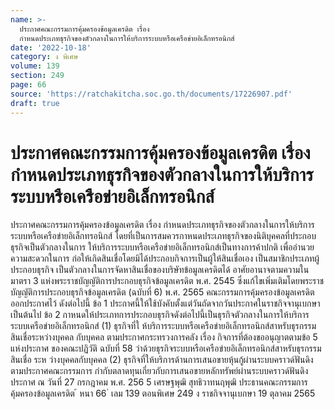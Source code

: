 ```yaml
---
name: >-
  ประกาศคณะกรรมการคุ้มครองข้อมูลเครดิต เรื่อง
  กำหนดประเภทธุรกิจของตัวกลางในการให้บริการระบบหรือเครือข่ายอิเล็กทรอนิกส์
date: '2022-10-18'
category: ง พิเศษ
volume: 139
section: 249
page: 66
source: 'https://ratchakitcha.soc.go.th/documents/17226907.pdf'
draft: true
---
```


# ประกาศคณะกรรมการคุ้มครองข้อมูลเครดิต เรื่อง กำหนดประเภทธุรกิจของตัวกลางในการให้บริการระบบหรือเครือข่ายอิเล็กทรอนิกส์

ประกาศคณะกรรมการคุ้มครองข้อมูลเครดิต เรื่อง กำหนดประเภทธุรกิจของตัวกลางในการให้บริการระบบหรือเครือข่ายอิเล็กทรอนิกส์ โดยที่เป็นการสมควรกาหนดประเภทธุรกิจของนิติบุคคลที่ประกอบธุรกิจเป็นตัวกลางในการ ให้บริการระบบหรือเครือข่ายอิเล็กทรอนิกส์เป็นทางการค้าปกติ เพื่ออำนวยความสะดวกในการ ก่อให้เกิดสินเชื่อโดยมิได้ประกอบกิจการเป็นผู้ให้สินเชื่อเอง เป็นสมาชิกประเภทผู้ประกอบธุรกิจ เป็นตัวกลางในการจัดหาสินเชื่อของบริษัทข้อมูลเครดิตได้ อาศัยอานาจตามความในมาตรา 3 แห่งพระราชบัญญัติการประกอบธุรกิจข้อมูลเครดิต พ.ศ. 2545 ซึ่งแก้ไขเพิ่มเติมโดยพระราชบัญญัติการประกอบธุรกิจข้อมูลเครดิต (ฉบับที่ 6) พ.ศ. 2565 คณะกรรมการคุ้มครองข้อมูลเครดิต ออกประกาศไว้ ดังต่อไปนี้ ข้อ 1 ประกาศนี้ให้ใช้บังคับตั้งแต่วันถัดจากวันประกาศในราชกิจจานุเบกษาเป็นต้นไป ข้อ 2 กาหนดให้ประเภทการประกอบธุรกิจดังต่อไปนี้เป็นธุรกิจตัวกลางในการให้บริการ ระบบเครือข่ายอิเล็กทรอนิกส์ (1) ธุรกิจที่ใ ห้บริการระบบหรือเครือข่ายอิเล็กทรอนิกส์สาหรับธุรกรรมสินเชื่อระหว่างบุคคล กับบุคคล ตามประกาศกระทรวงการคลัง เรื่อง กิจการที่ต้องขออนุญาตตามข้อ 5 แห่งประกาศ ของคณะปฏิวัติ ฉบับที่ 58 ว่าด้วยธุรกิจระบบหรือเครือข่ายอิเล็กทรอนิกส์สาหรับธุรกรรมสินเชื่อ ระห ว่างบุคคลกับบุคคล (2) ธุรกิจที่ให้บริการด้านการเสนอขายหุ้นกู้ผ่านระบบคราวด์ฟันดิงตามประกาศคณะกรรมการ กำกับตลาดทุนเกี่ยวกับการเสนอขายหลักทรัพย์ผ่านระบบคราวด์ฟันดิง ประกาศ ณ วันที่ 27 กรกฎาคม พ.ศ. 256 5 เศรษฐพุฒิ สุทธิวาทนฤพุฒิ ประธานคณะกรรมการคุ้มครองข้อมูลเครดิต ้ หนา 66 ่ เลม 139 ตอนพิเศษ 249 ง ราชกิจจานุเบกษา 19 ตุลาคม 2565
